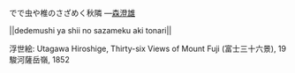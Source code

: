 でで虫や椎のさざめく秋隣
—[森澄雄](https://ja.wikipedia.org/wiki/森澄雄)

||dedemushi ya shii no sazameku aki tonari||

浮世絵: Utagawa Hiroshige, Thirty-six Views of Mount Fuji (富士三十六景), 19  駿河薩岳嶺, 1852